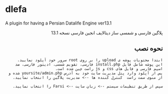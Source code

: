 # dlefa
A plugin for having a Persian Datalife Engine ver13.1

<div dir="rtl">
پلاگین فارسی و شمسی ساز دیتالایف انجین فارسی نسخه 13.1

## نحوه نصب
```
ابتدا محتویات پوشه ی upload را بر روی root سرور خود آپلود نمایید.
این پوشه شامل فایل install.php فارسی، تقویم شمسی، ادیتور فارسی، ضد اسپم فارسی و فایل های css و js راست چین شده است.
پس از آپلود وارد پنل مدیریت سایت خود به آدرس yoursite/admin.php شده و از منوی سمت راست  کنترل کننده ها --> مدیریت پلاگین را انتخاب نمایید.

سپس از طریق تنظیمات سیستم --> زبان سایت --> Farsi را انتخاب نمایید.
```
</div>
